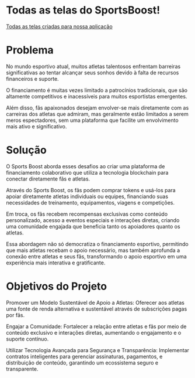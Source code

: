 # Todas as telas do SportsBoost!
[Todas as telas criadas para nossa aplicação](https://github.com/RafaelPCoelho/SportsBoost/tree/main/Telas-Imagens)
# Problema
No mundo esportivo atual, muitos atletas talentosos enfrentam barreiras significativas ao tentar alcançar seus sonhos devido à falta de recursos financeiros e suporte. 

O financiamento é muitas vezes limitado a patrocínios tradicionais, que são altamente competitivos e inacessíveis para muitos esportistas emergentes. 

Além disso, fãs apaixonados desejam envolver-se mais diretamente com as carreiras dos atletas que admiram, mas geralmente estão limitados a serem meros espectadores, sem uma plataforma que facilite um envolvimento mais ativo e significativo.

# Solução
O Sports Boost aborda esses desafios ao criar uma plataforma de financiamento colaborativo que utiliza a tecnologia blockchain para conectar diretamente fãs e atletas. 

Através do Sports Boost, os fãs podem comprar tokens e usá-los para apoiar diretamente atletas individuais ou equipes, financiando suas necessidades de treinamento, equipamentos, viagens e competições. 

Em troca, os fãs recebem recompensas exclusivas como conteúdo personalizado, acesso a eventos especiais e interações diretas, criando uma comunidade engajada que beneficia tanto os apoiadores quanto os atletas.

Essa abordagem não só democratiza o financiamento esportivo, permitindo que mais atletas recebam o apoio necessário, mas também aprofunda a conexão entre atletas e seus fãs, transformando o apoio esportivo em uma experiência mais interativa e gratificante.



# Objetivos do Projeto

Promover um Modelo Sustentável de Apoio a Atletas: Oferecer aos atletas uma fonte de renda alternativa e sustentável através de subscrições pagas por fãs.

Engajar a Comunidade: Fortalecer a relação entre atletas e fãs por meio de conteúdo exclusivo e interações diretas, aumentando o engajamento e o suporte contínuo.

Utilizar Tecnologia Avançada para Segurança e Transparência: Implementar contratos inteligentes para gerenciar assinaturas, pagamentos, e distribuição de conteúdo, garantindo um ecossistema seguro e transparente.
